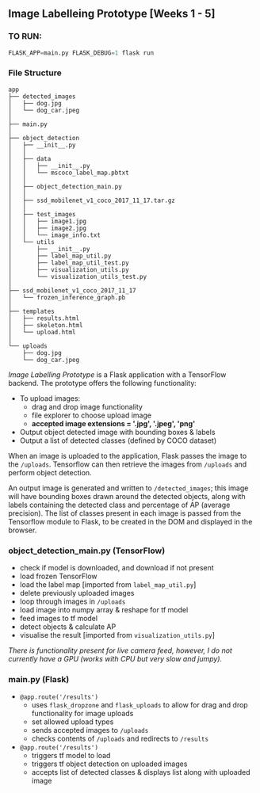 ## Image Labelleing Prototype [Weeks 1 - 5]

### TO RUN: 

```python
FLASK_APP=main.py FLASK_DEBUG=1 flask run
```

### File Structure

```
app
├── detected_images
│   ├── dog.jpg
│   └── dog_car.jpeg
│
├── main.py
│
├── object_detection
│   ├── __init__.py
│   │
│   ├── data
│   │   ├── __init__.py
│   │   └── mscoco_label_map.pbtxt
│   │
│   ├── object_detection_main.py
│   │
│   ├── ssd_mobilenet_v1_coco_2017_11_17.tar.gz
│   │
│   ├── test_images
│   │   ├── image1.jpg
│   │   ├── image2.jpg
│   │   └── image_info.txt
│   └── utils
│       ├── __init__.py
│       ├── label_map_util.py
│       ├── label_map_util_test.py
│       ├── visualization_utils.py
│       └── visualization_utils_test.py
│
├── ssd_mobilenet_v1_coco_2017_11_17
│   └── frozen_inference_graph.pb
│
├── templates
│   ├── results.html
│   ├── skeleton.html
│   └── upload.html
│
└── uploads
    ├── dog.jpg
    └── dog_car.jpeg

```

*Image Labelling Prototype* is a Flask application with a TensorFlow backend. The prototype offers the following functionality:

* To upload images:
  * drag and drop image functionality
  * file explorer to choose upload image
  * **accepted image extensions = '.jpg', '.jpeg', 'png'**
* Output object detected image with bounding boxes & labels
* Output a list of detected classes (defined by COCO dataset)   

When an image is uploaded to the application, Flask passes the image to the `/uploads`. Tensorflow can then retrieve the images from `/uploads` and perform object detection.   

An output image is generated and written to `/detected_images`; this image will have bounding boxes drawn around the detected objects, along with labels containing the detected class and percentage of AP (average precision). The list of classes present in each image is passed from the Tensorflow module to Flask, to be created in the DOM and displayed in the browser.  

### object_detection_main.py (TensorFlow)
* check if model is downloaded, and download if not present
* load frozen TensorFlow 
* load the label map [imported from `label_map_util.py`]
* delete previously uploaded images
* loop through images in `/uploads`
* load image into numpy array & reshape for tf model 
* feed images to tf model 
* detect objects & calculate AP
* visualise the result [imported from `visualization_utils.py`]

*There is functionality present for live camera feed, however, I do not currently have a GPU (works with CPU but very slow and jumpy).*

### main.py (Flask)
* `@app.route('/results')`
  * uses `flask_dropzone` and `flask_uploads` to allow for drag and drop functionality for image uploads
  * set allowed upload types
  * sends accepted images to `/uploads`
  * checks contents of `/uploads` and redirects to `/results`
* `@app.route('/results')`
  * triggers tf model to load
  * triggers tf object detection on uploaded images
  * accepts list of detected classes & displays list along with uploaded image
